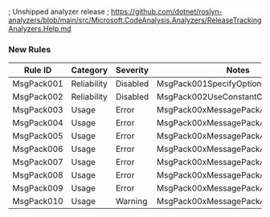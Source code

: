 ﻿; Unshipped analyzer release
; https://github.com/dotnet/roslyn-analyzers/blob/main/src/Microsoft.CodeAnalysis.Analyzers/ReleaseTrackingAnalyzers.Help.md

### New Rules

Rule ID | Category | Severity | Notes
--------|----------|----------|-------
MsgPack001 | Reliability | Disabled | MsgPack001SpecifyOptionsAnalyzer
MsgPack002 | Reliability | Disabled | MsgPack002UseConstantOptionsAnalyzer
MsgPack003 | Usage | Error | MsgPack00xMessagePackAnalyzer
MsgPack004 | Usage | Error | MsgPack00xMessagePackAnalyzer
MsgPack005 | Usage | Error | MsgPack00xMessagePackAnalyzer
MsgPack006 | Usage | Error | MsgPack00xMessagePackAnalyzer
MsgPack007 | Usage | Error | MsgPack00xMessagePackAnalyzer
MsgPack008 | Usage | Error | MsgPack00xMessagePackAnalyzer
MsgPack009 | Usage | Error | MsgPack00xMessagePackAnalyzer
MsgPack010 | Usage | Warning | MsgPack00xMessagePackAnalyzer